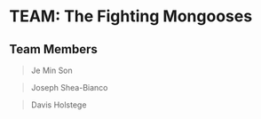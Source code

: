 # TEAM: The Fighting Mongooses
## Team Members

> Je Min Son

> Joseph Shea-Bianco

> Davis Holstege

